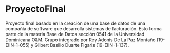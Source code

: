 # ProyectoFInal
Proyecto final basado en la creación de una base de datos de una compañía de software que desarrolla sistemas de facturación. Esto forma parte de la materia Base de Datos sección 0541 de la Universidad Dominicana O&amp;M. Grupo integrado por Rey Adonis De La Paz Montaño (19-EIIN-1-055) y Gilbert Basilio Duarte Figaris (19-EIIN-1-137).
